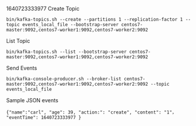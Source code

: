 1640723333977
Create Topic

```
bin/kafka-topics.sh --create --partitions 1 --replication-factor 1 --topic events_local_file --bootstrap-server centos7-master:9092,centos7-worker1:9092,centos7-worker2:9092
```

List Topic

```
bin/kafka-topics.sh --list --bootstrap-server centos7-master:9092,centos7-worker1:9092,centos7-worker2:9092
```

Send Events

```
bin/kafka-console-producer.sh --broker-list centos7-master:9092,centos7-worker1:9092,centos7-worker2:9092 --topic events_local_file
```

Sample JSON events

```
{"name":"carl", "age": 39, "action:": "create", "content": "1"， "eventTime": 1640723333977 }
```

